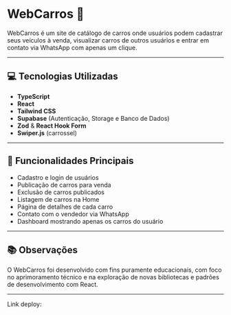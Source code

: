 # WebCarros 🚗

WebCarros é um site de catálogo de carros onde usuários podem cadastrar seus veículos à venda, visualizar carros de outros usuários e entrar em contato via WhatsApp com apenas um clique.

---

## 💻 Tecnologias Utilizadas

- **TypeScript**
- **React**
- **Tailwind CSS**
- **Supabase** (Autenticação, Storage e Banco de Dados)
- **Zod** & **React Hook Form**
- **Swiper.js** (carrossel)

---

## 🚀 Funcionalidades Principais

- Cadastro e login de usuários
- Publicação de carros para venda
- Exclusão de carros publicados
- Listagem de carros na Home
- Página de detalhes de cada carro
- Contato com o vendedor via WhatsApp
- Dashboard mostrando apenas os carros do usuário

---



## 📚 Observações

O WebCarros foi desenvolvido com fins puramente educacionais, com foco no aprimoramento técnico e na exploração de novas bibliotecas e padrões de desenvolvimento com React.

---

Link deploy: <a href="https://projeto-web-carros-one.vercel.app/" target="_blank" />
